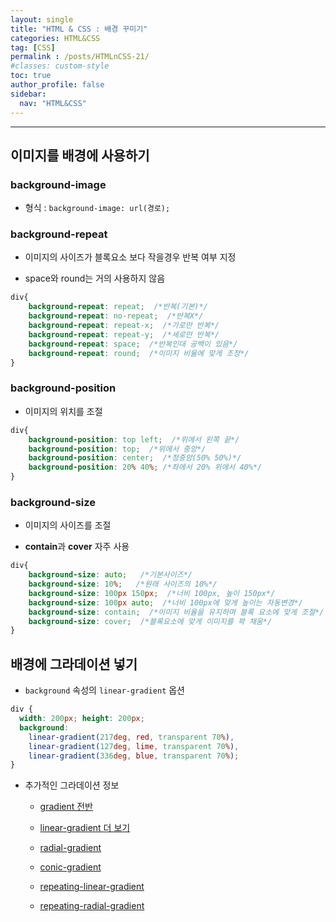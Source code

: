 ```yaml
---
layout: single
title: "HTML & CSS : 배경 꾸미기"
categories: HTML&CSS
tag: [CSS]
permalink : /posts/HTMLnCSS-21/
#classes: custom-style
toc: true
author_profile: false
sidebar:
  nav: "HTML&CSS"
---
```


<hr>

## 이미지를 배경에 사용하기

### background-image

- 형식 : `background-image: url(경로);`

### background-repeat

- 이미지의 사이즈가 블록요소 보다 작을경우 반복 여부 지정

- space와 round는 거의 사용하지 않음

```css
div{
    background-repeat: repeat;  /*반복(기본)*/
    background-repeat: no-repeat;  /*반복X*/
    background-repeat: repeat-x;  /*가로만 반복*/
    background-repeat: repeat-y;  /*세로만 반복*/
    background-repeat: space;  /*반복인대 공백이 있음*/
    background-repeat: round;  /*이미지 비율에 맞게 조정*/
}
```

### background-position

- 이미지의 위치를 조절

```css 
div{
    background-position: top left;  /*위에서 왼쪽 끝*/
    background-position: top;  /*위에서 중앙*/
    background-position: center;  /*정중앙(50% 50%)*/ 
    background-position: 20% 40%; /*좌에서 20% 위에서 40%*/
}
```

### background-size

- 이미지의 사이즈를 조절

- **contain**과 **cover** 자주 사용

```css 
div{
    background-size: auto;   /*기본사이즈*/
    background-size: 10%;   /*원래 사이즈의 10%*/
    background-size: 100px 150px;  /*너비 100px, 높이 150px*/ 
    background-size: 100px auto;  /*너비 100px에 맞게 높이는 자동변경*/ 
    background-size: contain;  /*이미지 비율을 유지하며 블록 요소에 맞게 조절*/
    background-size: cover;  /*블록요소에 맞게 이미지를 꽉 채움*/
}
```

## 배경에 그라데이션 넣기

- `background` 속성의 `linear-gradient` 옵션 

```css 
div {
  width: 200px; height: 200px;
  background: 
    linear-gradient(217deg, red, transparent 70%),
    linear-gradient(127deg, lime, transparent 70%),
    linear-gradient(336deg, blue, transparent 70%);
}
```

- 추가적인 그라데이션 정보

    - [gradient 전반](https://developer.mozilla.org/en-US/docs/Web/CSS/gradient)

    - [linear-gradient 더 보기](https://developer.mozilla.org/en-US/docs/Web/CSS/gradient/linear-gradient())

    - [radial-gradient](https://developer.mozilla.org/en-US/docs/Web/CSS/gradient/radial-gradient())

    - [conic-gradient](https://developer.mozilla.org/en-US/docs/Web/CSS/gradient/conic-gradient())

    - [repeating-linear-gradient](https://developer.mozilla.org/en-US/docs/Web/CSS/gradient/repeating-linear-gradient())

    - [repeating-radial-gradient](https://developer.mozilla.org/en-US/docs/Web/CSS/gradient/repeating-radial-gradient())

